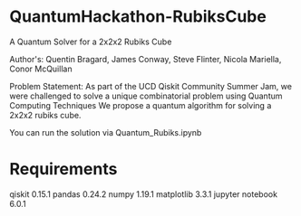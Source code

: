 # QuantumHackathon-RubiksCube
A Quantum Solver for a 2x2x2 Rubiks Cube

Author's: Quentin Bragard, James Conway, Steve Flinter, Nicola Mariella, Conor McQuillan


Problem Statement: As part of the UCD Qiskit Community Summer Jam, we were challenged to solve a unique combinatorial problem using Quantum Computing Techniques
We propose a quantum algorithm for solving a 2x2x2 rubiks cube.

You can run the solution via Quantum_Rubiks.ipynb

# Requirements
qiskit 0.15.1
pandas 0.24.2
numpy 1.19.1
matplotlib 3.3.1
jupyter notebook 6.0.1
